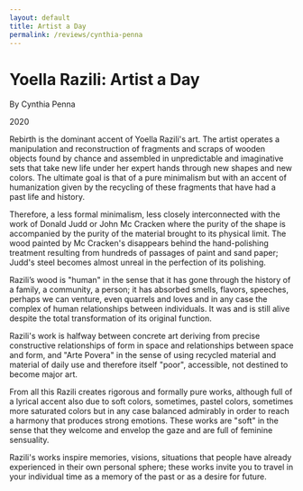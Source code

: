 ```yaml
---
layout: default
title: Artist a Day
permalink: /reviews/cynthia-penna
---
```


# Yoella Razili: Artist a Day

By Cynthia Penna

2020

Rebirth is the dominant accent of Yoella Razili's art. The artist operates a manipulation and reconstruction of fragments and scraps of wooden objects found by chance and assembled in unpredictable and imaginative sets that take new life under her expert hands through new shapes and new colors. The ultimate goal is that of a pure minimalism but with an accent of humanization given by the recycling of these fragments that have had a past life and history.

Therefore, a less formal minimalism, less closely interconnected with the work of Donald Judd or John Mc Cracken where the purity of the shape is accompanied by the purity of the material brought to its physical limit. The wood painted by Mc Cracken's disappears behind the hand-polishing treatment resulting from hundreds of passages of paint and sand paper; Judd's steel becomes almost unreal in the perfection of its polishing.

Razili’s wood is "human" in the sense that it has gone through the history of a family, a community, a person; it has absorbed smells, flavors, speeches, perhaps we can venture, even quarrels and loves and in any case the complex of human relationships between individuals. It was and is still alive despite the total transformation of its original function.

Razili's work is halfway between concrete art deriving from precise constructive relationships of form in space and relationships between space and form, and "Arte Povera" in the sense of using recycled material and material of daily use and therefore itself "poor", accessible, not destined to become major art.

From all this Razili creates rigorous and formally pure works, although full of a lyrical accent also due to soft colors, sometimes, pastel colors, sometimes more saturated colors but in any case balanced admirably in order to reach a harmony that produces strong emotions. These works are "soft" in the sense that they welcome and envelop the gaze and are full of feminine sensuality.

Razili's works inspire memories, visions, situations that people have already experienced in their own personal sphere; these works invite you to travel in your individual time as a memory of the past or as a desire for future.
